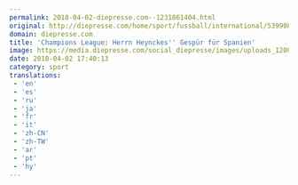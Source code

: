```yaml
---
permalink: 2018-04-02-diepresse.com--1231861404.html
original: http://diepresse.com/home/sport/fussball/international/5399087/Champions-League_Herrn-Heynckes-Gespuer-fuer-Spanien?from=rss
domain: diepresse.com
title: 'Champions League: Herrn Heynckes'' Gespür für Spanien'
image: https://media.diepresse.com/social_diepresse/images/uploads_1200/2/2/f/5399087/Champions-League---Bayern-Munich-Training_1522689576885163_v0_l.jpg
date: 2018-04-02 17:40:13
category: sport
translations: 
 - 'en'
 - 'es'
 - 'ru'
 - 'ja'
 - 'fr'
 - 'it'
 - 'zh-CN'
 - 'zh-TW'
 - 'ar'
 - 'pt'
 - 'hy'
---
```



